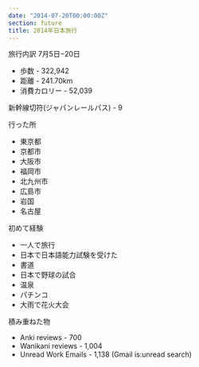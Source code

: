 ```yaml
---
date: "2014-07-20T00:00:00Z"
section: future
title: 2014年日本旅行
---
```


旅行内訳
7月5日−20日

- 歩数 - 322,942
- 距離 - 241.70km
- 消費カロリー - 52,039

新幹線切符(ジャパンレールパス) - 9

行った所

- 東京都
- 京都市
- 大阪市
- 福岡市
- 北九州市
- 広島市
- 岩国
- 名古屋

初めて経験

- 一人で旅行
- 日本で日本語能力試験を受けた
- 書道
- 日本で野球の試合
- 温泉
- パチンコ
- 大雨で花火大会

積み重ねた物

- Anki reviews - 700
- Wanikani reviews - 1,004
- Unread Work Emails - 1,138 (Gmail is:unread search)
